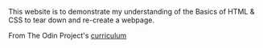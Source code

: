 This website is to demonstrate my understanding of the Basics of HTML & CSS to tear down and re-create a webpage. 

From The Odin Project's [curriculum](http://www.theodinproject.com/courses/web-development-101/lessons/html-css)